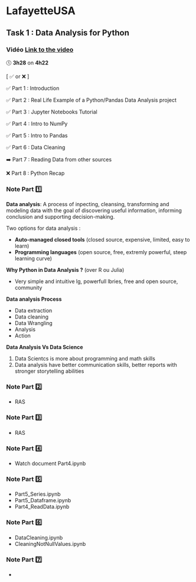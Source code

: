 # LafayetteUSA
## Task 1 : Data Analysis for Python

### Vidéo [Link to the video](https://www.youtube.com/watch?v=r-uOLxNrNk8)  
🕔 **3h28** on **4h22**

[  ✅ or ❌  ]

✅ Part 1 : Introduction

✅ Part 2 : Real Life Example of a Python/Pandas Data Analysis project

✅ Part 3 : Jupyter Notebooks Tutorial

✅ Part 4 : Intro to NumPy

✅ Part 5 : Intro to Pandas

✅ Part 6 : Data Cleaning

➡️ Part 7 : Reading Data from other sources

❌ Part 8 : Python Recap 

### Note Part 1️⃣
**Data analysis**: A process of inpecting, cleansing, transforming and modeling data with the goal of discovering useful information, informing conclusion and supporting decision-making.

Two options for data analysis : 
- **Auto-managed closed tools** (closed source, expensive, limited, easy to learn)
- **Programming languages** (open source, free, extremly powerful, steep learning curve)

**Why Python in Data Analysis ?** (over R ou Julia)

- Very simple and intuitive lg, powerfull lbries, free and open source, community

**Data analysis Process** 
- Data extraction
- Data cleaning
- Data Wrangling
- Analysis
- Action

**Data Analysis Vs Data Science** 
1. Data Scientcs is more about programming and math skills
2. Data analysis have better communication skills, better reports with stronger storytelling abilities

### Note Part 2️⃣
- RAS

### Note Part 3️⃣
- RAS

### Note Part 4️⃣
- Watch document Part4.ipynb

### Note Part 5️⃣
- Part5_Series.ipynb
- Part5_Dataframe.ipynb
- Part4_ReadData.ipynb

### Note Part 6️⃣
- DataCleaning.ipynb
- CleaningNotNullValues.ipynb

### Note Part 7️⃣
- 
